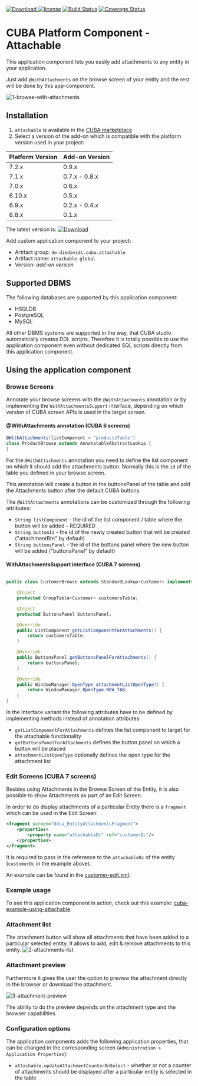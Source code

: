 [ ![Download](https://api.bintray.com/packages/mariodavid/cuba-components/cuba-component-attachable/images/download.svg) ](https://bintray.com/mariodavid/cuba-components/cuba-component-attachable/_latestVersion)
[![license](https://img.shields.io/badge/license-Apache%20License%202.0-blue.svg?style=flat)](http://www.apache.org/licenses/LICENSE-2.0)
[![Build Status](https://travis-ci.org/mariodavid/cuba-component-attachable.svg?branch=master)](https://travis-ci.org/mariodavid/cuba-component-attachable)
[![Coverage Status](https://coveralls.io/repos/github/mariodavid/cuba-component-attachable/badge.svg)](https://coveralls.io/github/mariodavid/cuba-component-attachable)

# CUBA Platform Component - Attachable

This application component lets you easily add attachments to any entity in your application.


Just add `@WithAttachments` on the browse screen of your entity and the rest will be done by this app-component.

![1-browse-with-attachments](https://github.com/mariodavid/cuba-component-attachable/blob/master/img/1-browse-with-attachments.png)


## Installation

1. `attachable` is available in the [CUBA marketplace](https://www.cuba-platform.com/marketplace)
2. Select a version of the add-on which is compatible with the platform version used in your project:

| Platform Version | Add-on Version |
| ---------------- | -------------- |
| 7.2.x            | 0.9.x          |
| 7.1.x            | 0.7.x - 0.8.x  |
| 7.0.x            | 0.6.x          |
| 6.10.x           | 0.5.x          |
| 6.9.x            | 0.2.x - 0.4.x  |
| 6.8.x            | 0.1.x          |


The latest version is: [ ![Download](https://api.bintray.com/packages/mariodavid/cuba-components/cuba-component-attachable/images/download.svg) ](https://bintray.com/mariodavid/cuba-components/cuba-component-attachable/_latestVersion)

Add custom application component to your project:

* Artifact group: `de.diedavids.cuba.attachable`
* Artifact name: `attachable-global`
* Version: *add-on version*


## Supported DBMS

The following databases are supported by this application component:

* HSQLDB
* PostgreSQL
* MySQL

All other DBMS systems are supported in the way, that CUBA studio automatically creates DDL scripts.
Therefore it is totally possible to use the application component even without dedicated SQL scripts directly from this application component.

## Using the application component

### Browse Screens

Annotate your browse screens with the `@WithAttachments` annotation or by implementing the `WithAttachmentsSupport` interface,
depending on which version of CUBA screen APIs is used in the target screen.

#### @WithAttachments annotation (CUBA 6 screens)

```groovy
@WithAttachments(listComponent = "productsTable")
class ProductBrowse extends AnnotatableAbstractLookup {
}
```


For the `@WithAttachments` annotation you need to define the list component on which it should add the attachments button.
Normally this is the `id` of the table you defined in your browse screen.

This annotation will create a button in the buttonsPanel of the table and add the Attachments button after the default CUBA buttons.

The `@WithAttachments` annotations can be customized through the following attributes:

* `String listComponent` - the id of the list component / table where the button will be added - REQUIRED
* `String buttonId` - the id of the newly created button that will be created ("attachmentBtn" by default)
* `String buttonsPanel` - the id of the buttons panel where the new button will be added ("buttonsPanel" by default)


#### WithAttachmentsSupport interface (CUBA 7 screens)

```java

public class CustomerBrowse extends StandardLookup<Customer> implements WithAttachmentsSupport {

    @Inject
    protected GroupTable<Customer> customersTable;

    @Inject
    protected ButtonsPanel buttonsPanel;

    @Override
    public ListComponent getListComponentForAttachments() {
        return customersTable;
    }

    @Override
    public ButtonsPanel getButtonsPanelForAttachments() {
        return buttonsPanel;
    }

    @Override
    public WindowManager.OpenType attachmentListOpenType() {
        return WindowManager.OpenType.NEW_TAB;
    }
}
```

In the Interface variant the following attributes have to be defined by implementing methods instead of annotation attributes:

* `getListComponentForAttachments` defines the list component to target for the attachable functionality
* `getButtonsPanelForAttachments` defines the button panel on which a button will be placed
* `attachmentListOpenType` optionally defines the open type for the attachment list



### Edit Screens (CUBA 7 screens)

Besides using Attachments in the Browse Screen of the Entity, it is also possible to show Attachments as part of an Edit Screen.

In order to do display attachments of a particular Entity there is a `fragment` which can be used in the Edit Screen:

```xml
<fragment screen="ddca_EntityAttachmentsFragment">
    <properties>
        <property name="attachableDc" ref="customerDc"/>
    </properties>
</fragment>
```

It is required to pass in the reference to the `attachableDc` of the entity (`customerDc` in the example above).

An example can be found in the [customer-edit.xml](https://github.com/mariodavid/cuba-example-using-attachable/blob/master/modules/web/src/com/company/ceua/web/customer/customer-edit.xml#L53).

### Example usage
To see this application component in action, check out this example: [cuba-example-using-attachable](https://github.com/mariodavid/cuba-example-using-attachable).


### Attachment list

The attachment button will show all attachments that have been added to a particular selected entity.
It allows to add, edit & remove attachments to this entity.
![2-attachments-list](https://github.com/mariodavid/cuba-component-attachable/blob/master/img/2-attachments-list.png)

### Attachment preview
Furthermore it gives the user the option to preview the attachment directly in the browser or download the attachment.
 
![3-attachment-preview](https://github.com/mariodavid/cuba-component-attachable/blob/master/img/3-attachment-preview.png)

The ability to do the preview depends on the attachment type and the browser capabilities.

### Configuration options

The application components adds the following application properties, that can be changed in the corresponding screen (`Administration > Application Properties`):

* `attachable.updateAttachmentCounterOnSelect` - whether or not a counter of attachments should be displayed after a particular entity is selected in the table
